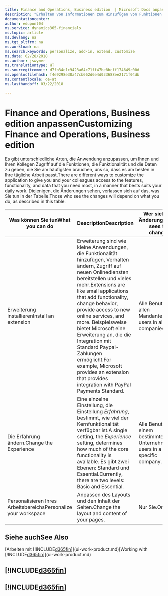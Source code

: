 ```yaml
---
title: Finance and Operations, Business edition  | Microsoft Docs anpassen
description: "Erhalten von Informationen zum Hinzufügen von Funktionen in Finance and Operations, Business edition."
documentationcenter: 
author: edupont04
ms.service: dynamics365-financials
ms.topic: article
ms.devlang: na
ms.tgt_pltfrm: na
ms.workload: na
ms.search.keywords: personalize, add-in, extend, customize
ms.date: 02/28/2018
ms.author: jswymer
ms.translationtype: HT
ms.sourcegitcommit: d7fb34e1c9428a64c71ff47be8bcff174649c00d
ms.openlocfilehash: f4e9298e38a47cb662d6e4d033688ee2171f04db
ms.contentlocale: de-at
ms.lasthandoff: 03/22/2018

---
```

# <a name="customizing-finance-and-operations-business-edition"></a><span data-ttu-id="91f6a-103">Finance and Operations, Business edition anpassen</span><span class="sxs-lookup"><span data-stu-id="91f6a-103">Customizing Finance and Operations, Business edition</span></span>
<!--NAV # Customizing Dynamics NAV -->
<span data-ttu-id="91f6a-104">Es gibt unterschiedliche Arten, die Anwendung anzupassen, um Ihnen und Ihren Kollegen Zugriff auf die Funktionen, die Funktionalität und die Daten zu geben, die Sie am häufigsten brauchen, uns so, dass es am besten in Ihre tägliche Arbeit passt.</span><span class="sxs-lookup"><span data-stu-id="91f6a-104">There are different ways to customize the application to give you and your colleagues access to the features, functionality, and data that you need most, in a manner that bests suits your daily work.</span></span> <span data-ttu-id="91f6a-105">Diejenigen, die Änderungen sehen, verlassen sich auf das, was Sie tun in der Tabelle.</span><span class="sxs-lookup"><span data-stu-id="91f6a-105">Those who see the changes will depend on what you do, as described in this table.</span></span>

| <span data-ttu-id="91f6a-106">Was können Sie tun</span><span class="sxs-lookup"><span data-stu-id="91f6a-106">What you can do</span></span>    |  <span data-ttu-id="91f6a-107">Description</span><span class="sxs-lookup"><span data-stu-id="91f6a-107">Description</span></span>  |  <span data-ttu-id="91f6a-108">Wer sieht die Änderungen</span><span class="sxs-lookup"><span data-stu-id="91f6a-108">Who sees the changes</span></span>  |  <span data-ttu-id="91f6a-109">Weitere Informationen</span><span class="sxs-lookup"><span data-stu-id="91f6a-109">More information</span></span>  |
|-----|---------------|---------|-------|
|<span data-ttu-id="91f6a-110">Erweiterung installieren</span><span class="sxs-lookup"><span data-stu-id="91f6a-110">Install an extension</span></span>|<span data-ttu-id="91f6a-111">Erweiterung sind wie kleine Anwendungen, die Funktionalität hinzufügen, Verhalten ändern, Zugriff auf neuen Onlinediensten bereitstellen und vieles mehr.</span><span class="sxs-lookup"><span data-stu-id="91f6a-111">Extensions are like small applications that add functionality, change behavior, provide access to new online services, and more.</span></span> <span data-ttu-id="91f6a-112">Beispielsweise bietet Microsoft eine Erweiterung an, die die Integration mit Standard Paypal-Zahlungen ermöglicht.</span><span class="sxs-lookup"><span data-stu-id="91f6a-112">For example, Microsoft provides an extension that provides integration with PayPal Payments Standard.</span></span>|<span data-ttu-id="91f6a-113">Alle Benutzer in allen Mandanten.</span><span class="sxs-lookup"><span data-stu-id="91f6a-113">All users in all companies.</span></span>|[<span data-ttu-id="91f6a-114">Erweiterungen nutzen anpassen</span><span class="sxs-lookup"><span data-stu-id="91f6a-114">Customizing Using Extensions</span></span>](ui-extensions.md)|
|<span data-ttu-id="91f6a-115">Die Erfahrung ändern.</span><span class="sxs-lookup"><span data-stu-id="91f6a-115">Change the Experience</span></span>|<span data-ttu-id="91f6a-116">Eine einzelne Einstellung, die Einstellung *Erfahrung*, bestimmt, wie viel der Kernfunktionalität verfügbar ist.</span><span class="sxs-lookup"><span data-stu-id="91f6a-116">A single setting, the *Experience* setting, determines how much of the core functionality is available.</span></span> <span data-ttu-id="91f6a-117">Es gibt zwei Ebenen: Standard und Essential.</span><span class="sxs-lookup"><span data-stu-id="91f6a-117">Currently, there are two levels: Basic and Essential.</span></span>|<span data-ttu-id="91f6a-118">Alle Benutzer in einem bestimmten Unternehmen.</span><span class="sxs-lookup"><span data-stu-id="91f6a-118">All users in a specific company.</span></span>|<span data-ttu-id="91f6a-119">[Anpassen der[!INCLUDE[d365fin](includes/d365fin_md.md)]Erfahrung](ui-experiences.md)</span><span class="sxs-lookup"><span data-stu-id="91f6a-119">[Customizing Your [!INCLUDE[d365fin](includes/d365fin_md.md)] Experience](ui-experiences.md)</span></span>|
|<span data-ttu-id="91f6a-120">Personalisieren Ihres Arbeitsbereichs</span><span class="sxs-lookup"><span data-stu-id="91f6a-120">Personalize your workspace</span></span>|<span data-ttu-id="91f6a-121">Anpassen des Layouts und den Inhalt der Seiten.</span><span class="sxs-lookup"><span data-stu-id="91f6a-121">Change the layout and content of your pages.</span></span>|<span data-ttu-id="91f6a-122">Nur Sie.</span><span class="sxs-lookup"><span data-stu-id="91f6a-122">Only you.</span></span>|[<span data-ttu-id="91f6a-123">Personalisieren Ihres Arbeitsbereichs</span><span class="sxs-lookup"><span data-stu-id="91f6a-123">Personalizing Your Workspace</span></span>](ui-personalization-user.md)|

## <a name="see-also"></a><span data-ttu-id="91f6a-124">Siehe auch</span><span class="sxs-lookup"><span data-stu-id="91f6a-124">See Also</span></span>
<span data-ttu-id="91f6a-125">[Arbeiten mit [!INCLUDE[d365fin](includes/d365fin_md.md)]](ui-work-product.md)</span><span class="sxs-lookup"><span data-stu-id="91f6a-125">[Working with [!INCLUDE[d365fin](includes/d365fin_md.md)]](ui-work-product.md)</span></span>  

## [!INCLUDE[d365fin](includes/free_trial_md.md)]  
## [!INCLUDE[d365fin](includes/training_link_md.md)]

